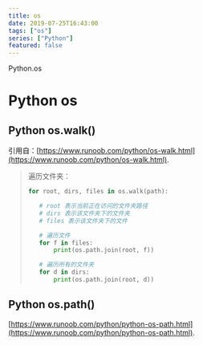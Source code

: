 ```yaml
---
title: os
date: 2019-07-25T16:43:00
tags: ["os"]
series: ["Python"]
featured: false
---
```


Python.os

<!--more-->

# Python os
## Python os.walk()

引用自：[https://www.runoob.com/python/os-walk.html](https://www.runoob.com/python/os-walk.html).

>遍历文件夹：
>``` Python
>for root, dirs, files in os.walk(path):
>
>    # root 表示当前正在访问的文件夹路径
>    # dirs 表示该文件夹下的文件夹
>    # files 表示该文件夹下的文件
>
>    # 遍历文件
>    for f in files:
>        print(os.path.join(root, f))
>
>    # 遍历所有的文件夹
>    for d in dirs:
>        print(os.path.join(root, d))
>```

## Python os.path()

[https://www.runoob.com/python/python-os-path.html](https://www.runoob.com/python/python-os-path.html).